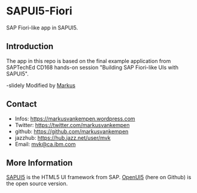 SAPUI5-Fiori
============

SAP Fiori-like app in SAPUI5. 

Introduction
------------
The app in this repo is based on the final example application from SAPTechEd CD168 hands-on session "Building SAP Fiori-like UIs with SAPUI5". 


-slidely Modified by [Markus](mailto:mvk@ca.ibm.com)

Contact
--------
- Infos: <https://markusvankempen.wordpress.com>
- Twitter: <https://twitter.com/markusvankempen>
- github: <https://github.com/markusvankempen>
- jazzhub: <https://hub.jazz.net/user/mvk>
- Email: mvk@ca.ibm.com

More Information
------------------
[SAPUI5](scn.sap.com/community/developer-center/front-end) is the HTML5 UI framework from SAP. [OpenUI5](http://sap.github.io/openui5/) (here on Github) is the open source version. 


